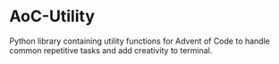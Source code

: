 # AoC-Utility
Python library containing utility functions for Advent of Code to handle common repetitive tasks and add creativity to terminal.
